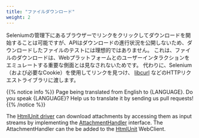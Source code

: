 ```yaml
---
title: "ファイルダウンロード"
weight: 2
---
```



Seleniumの管理下にあるブラウザーでリンクをクリックしてダウンロードを開始することは可能ですが、APIはダウンロードの進行状況を公開しないため、ダウンロードしたファイルのテストには理想的ではありません。
これは、ファイルのダウンロードは、Webプラットフォームとのユーザーインタラクションをエミュレートする重要な側面とは見なされないためです。
代わりに、Selenium（および必要なCookie）を使用してリンクを見つけ、 [libcurl](//curl.haxx.se/libcurl/) などのHTTPリクエストライブラリに渡します。

{{% notice info %}}
<i class="fas fa-language"></i> Page being translated from 
English to {LANGUAGE}. Do you speak {LANGUAGE}? Help us to translate
it by sending us pull requests!
{{% /notice %}}

The [HtmlUnit driver](https://github.com/SeleniumHQ/htmlunit-driver) can download attachments by accessing them as input streams by implementing the [AttachmentHandler](https://htmlunit.sourceforge.io/apidocs/com/gargoylesoftware/htmlunit/attachment/AttachmentHandler.html) interface. The AttachmentHandler can the be added to the [HtmlUnit](https://htmlunit.sourceforge.io/) WebClient.